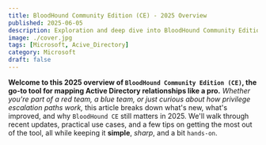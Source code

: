 ```yaml
---
title: BloodHound Community Edition (CE) - 2025 Overview
published: 2025-06-05
description: Exploration and deep dive into BloodHound Community Edition, pushing it to its limits and navigating the entire platform end-to-end.
image: ./cover.jpg
tags: [Microsoft, Acive_Directory]
category: Microsoft
draft: false
---
```


**Welcome to this 2025 overview of `BloodHound Community Edition (CE)`, the go-to tool for mapping Active Directory relationships like a pro.** *Whether you're part of a red team, a blue team, or just curious about how privilege escalation paths work,* this article breaks down what's new, what's improved, and why `BloodHound CE` still matters in 2025. We'll walk through recent updates, practical use cases, and a few tips on getting the most out of the tool, all while keeping it **simple**, *sharp*, and a bit `hands-on`.
